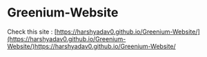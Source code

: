 # Greenium-Website

Check this site : [https://harshyadav0.github.io/Greenium-Website/](https://harshyadav0.github.io/Greenium-Website/)https://harshyadav0.github.io/Greenium-Website/
